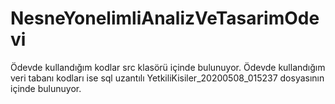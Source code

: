 # NesneYonelimliAnalizVeTasarimOdevi
Ödevde kullandığım kodlar src klasörü içinde bulunuyor.
Ödevde kullandığım veri tabanı kodları ise sql uzantılı YetkiliKisiler_20200508_015237 dosyasının içinde bulunuyor.
